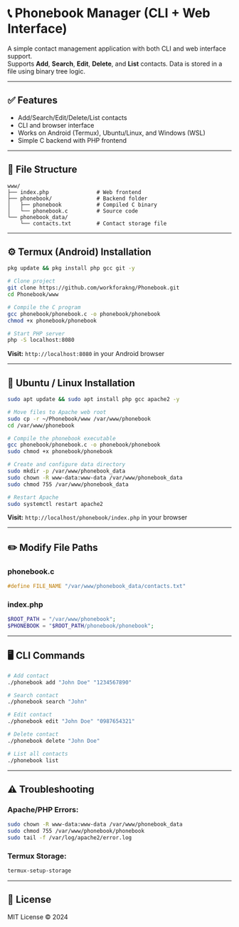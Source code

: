 # 📞 Phonebook Manager (CLI + Web Interface)

A simple contact management application with both CLI and web interface support.  
Supports **Add**, **Search**, **Edit**, **Delete**, and **List** contacts. Data is stored in a file using binary tree logic.

---

## ✅ Features

- Add/Search/Edit/Delete/List contacts
- CLI and browser interface
- Works on Android (Termux), Ubuntu/Linux, and Windows (WSL)
- Simple C backend with PHP frontend

---

## 📁 File Structure

```
www/
├── index.php               # Web frontend
├── phonebook/              # Backend folder
│   ├── phonebook           # Compiled C binary
│   └── phonebook.c         # Source code
└── phonebook_data/
    └── contacts.txt        # Contact storage file
```

---

## ⚙️ Termux (Android) Installation

```bash
pkg update && pkg install php gcc git -y

# Clone project
git clone https://github.com/workforakng/Phonebook.git
cd Phonebook/www

# Compile the C program
gcc phonebook/phonebook.c -o phonebook/phonebook
chmod +x phonebook/phonebook

# Start PHP server
php -S localhost:8080
```

**Visit:** `http://localhost:8080` in your Android browser

---

## 🐧 Ubuntu / Linux Installation

```bash
sudo apt update && sudo apt install php gcc apache2 -y

# Move files to Apache web root
sudo cp -r ~/Phonebook/www /var/www/phonebook
cd /var/www/phonebook

# Compile the phonebook executable
gcc phonebook/phonebook.c -o phonebook/phonebook
sudo chmod +x phonebook/phonebook

# Create and configure data directory
sudo mkdir -p /var/www/phonebook_data
sudo chown -R www-data:www-data /var/www/phonebook_data
sudo chmod 755 /var/www/phonebook_data

# Restart Apache
sudo systemctl restart apache2
```

**Visit:** `http://localhost/phonebook/index.php` in your browser

---

## ✏️ Modify File Paths

### phonebook.c

```c
#define FILE_NAME "/var/www/phonebook_data/contacts.txt"
```

### index.php

```php
$ROOT_PATH = "/var/www/phonebook";
$PHONEBOOK = "$ROOT_PATH/phonebook/phonebook";
```

---

## 🖥 CLI Commands

```bash
# Add contact
./phonebook add "John Doe" "1234567890"

# Search contact
./phonebook search "John"

# Edit contact
./phonebook edit "John Doe" "0987654321"

# Delete contact
./phonebook delete "John Doe"

# List all contacts
./phonebook list
```

---

## ⚠️ Troubleshooting

### Apache/PHP Errors:
```bash
sudo chown -R www-data:www-data /var/www/phonebook_data
sudo chmod 755 /var/www/phonebook/phonebook
sudo tail -f /var/log/apache2/error.log
```

### Termux Storage:
```bash
termux-setup-storage
```

---

## 📜 License

MIT License © 2024
